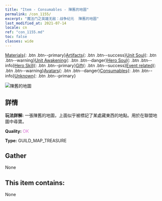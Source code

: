 ```yaml
---
title: "Item - Consumables - 陳舊的地圖"
permalink: /con_1155/
excerpt: "魔法门之英雄无敌：战争纪元  陳舊的地圖"
last_modified_at: 2021-07-14
locale: cn
ref: "con_1155.md"
toc: false
classes: wide
---
```

 [Materials](/ItemsCN/){: .btn .btn--primary}[Artifacts](/ItemsCN/Artifacts/){: .btn .btn--success}[Unit Soul](/ItemsCN/UnitSoul/){: .btn .btn--warning}[Unit Awakening](/ItemsCN/UnitAwakening/){: .btn .btn--danger}[Hero Soul](/ItemsCN/HeroSoul/){: .btn .btn--info}[Hero Skill](/ItemsCN/HeroSkill/){: .btn .btn--primary}[Gift](/ItemsCN/Gift/){: .btn .btn--success}[Event related](/ItemsCN/Events/){: .btn .btn--warning}[Avatars](/ItemsCN/Avatars/){: .btn .btn--danger}[Consumables](/ItemsCN/Consumables/){: .btn .btn--info}[Unknown](/ItemsCN/Unknown/){: .btn .btn--primary}

 ![陳舊的地圖](/images/t/i_810101.png)

## 詳情
 **玩法詳解:** 一張陳舊的地圖，上面似乎被標記了某處藏東西的地點。用於在聯盟地圖中尋寶。

 **Quality:** <span style="color: #DA70D6">OK</span>

 **Type:** GUILD_MAP_TREASURE

## Gather

  None

## This item contains:

  None

